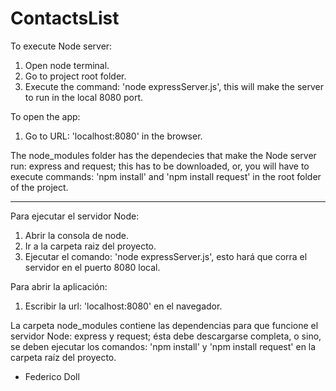 # ContactsList

To execute Node server:

1. Open node terminal.
2. Go to project root folder.
3. Execute the command: 'node expressServer.js', this will make the server to run in the local 8080 port.

To open the app:

1. Go to URL: 'localhost:8080' in the browser.


The node_modules folder has the dependecies that make the Node server run: express and request;
this has to be downloaded, or, you will have to execute commands: 'npm install' and 'npm install request' in the root folder of the project.

------------------------------------------------------------------------------------------------------

Para ejecutar el servidor Node:

1. Abrir la consola de node.
2. Ir a la carpeta raiz del proyecto.
3. Ejecutar el comando: 'node expressServer.js', esto hará que corra el servidor en el puerto 8080 local.

Para abrir la aplicación:

1. Escribir la url: 'localhost:8080' en el navegador.


La carpeta node_modules contiene las dependencias para que funcione el servidor Node: express y request;
ésta debe descargarse completa, o sino, se deben ejecutar los comandos: 'npm install' y 'npm install request' en la carpeta raíz del proyecto.


- Federico Doll
